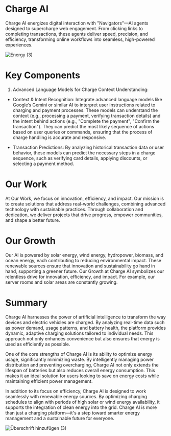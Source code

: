 # Charge AI

Charge AI energizes digital interaction with "Navigators"—AI agents designed to supercharge web engagement. From clicking links to completing transactions, these agents deliver speed, precision, and efficiency, transforming online workflows into seamless, high-powered experiences.

![Energy (3)](https://github.com/user-attachments/assets/4f09fd36-6fa2-4ffa-aa10-3a86009ffc3b)

# Key Components
 
 1. Advanced Language Models for Charge Context Understanding:
- Context & Intent Recognition: Integrate advanced language models like Google’s Gemini or similar AI to interpret user instructions related to charging and payment processes. These models can understand the context (e.g., processing a payment, verifying transaction details) and the intent behind actions (e.g., "Complete the payment", "Confirm the transaction"). They can predict the most likely sequence of actions based on user queries or commands, ensuring that the process of charge handling is accurate and responsive.
  
- Transaction Predictions: By analyzing historical transaction data or user behavior, these models can predict the necessary steps in a charge sequence, such as verifying card details, applying discounts, or selecting a payment method.

# Our Work
At Our Work, we focus on innovation, efficiency, and impact. Our mission is to create solutions that address real-world challenges, combining advanced technology with sustainable practices. Through collaboration and dedication, we deliver projects that drive progress, empower communities, and shape a better future.

# Our Growth
Our AI is powered by solar energy, wind energy, hydropower, biomass, and ocean energy, each contributing to reducing environmental impact. These renewable sources ensure that innovation and sustainability go hand in hand,
 supporting a greener future. Our Growth at Charge AI symbolizes our relentless drive for innovation, 
efficiency, and impact. For example, our server rooms and solar areas are constantly growing.


# Summary

Charge AI harnesses the power of artificial intelligence to transform the way devices and electric vehicles are charged. By analyzing real-time data such as power demand, usage patterns, 
and battery health, the platform provides dynamic, adaptive charging solutions tailored to individual needs. This approach not only enhances convenience but also ensures that energy is used as efficiently as possible.


One of the core strengths of Charge AI is its ability to optimize energy usage, significantly minimizing waste. By intelligently managing power distribution and preventing overcharging, Charge AI not only extends the lifespan of batteries but also reduces overall energy consumption. This makes it an ideal solution for users looking to save on energy costs while maintaining efficient power management.

In addition to its focus on efficiency, Charge AI is designed to work seamlessly with renewable energy sources. By optimizing charging schedules to align with periods of high solar or wind energy availability, 
it supports the integration of clean energy into the grid. Charge AI is more than just a charging platform—it's a step toward smarter energy management and a sustainable future for everyone.


![Überschrift hinzufügen (3)](https://github.com/user-attachments/assets/db4250db-a6e8-46c9-acfe-215ac6eaacdf)

